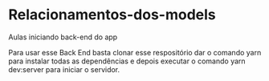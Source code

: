 # Relacionamentos-dos-models
Aulas iniciando back-end do app
<p>Para usar esse Back End basta clonar esse respositório dar o comando yarn para instalar todas as dependências 
e depois executar o comando yarn dev:server para iniciar o servidor.
</p>
